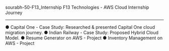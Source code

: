 sourabh-50-F13_Internship
F13 Technologies - AWS Cloud Internship Journey
____________________________________________________

● Capital One - Case Study: Researched & presented Capital One cloud migration journey.
● Indian Railway - Case Study: Proposed Hybrid Cloud Model.
● Resume Generator on AWS - Project
● Inventory Management on AWS - Project
